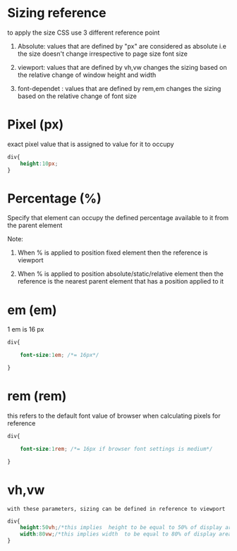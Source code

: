 # Sizing reference

to apply the size CSS use 3 different reference point


1. Absolute: values that are defined by "px" are considered as absolute i.e the size doesn't change irrespective to page size font size

2. viewport: values that are defined by vh,vw changes the sizing based on the relative change of window height and width

3. font-dependet : values that are defined by rem,em changes the sizing based on the relative change of  font size

# Pixel (px)

exact pixel value that is assigned to value for it to occupy

```css
div{
    height:10px;
}
```

# Percentage (%)

Specify that element can occupy the defined percentage available to it from the parent element

Note:

1. When % is applied to position fixed element then the reference is viewport

2. When % is applied to position absolute/static/relative element then the reference is the nearest parent element that has a position applied to it

# em (em)

1 em is 16 px 
```css
div{

    font-size:1em; /*= 16px*/

}
```

# rem (rem)

this refers to the default font value of browser when calculating pixels for reference
```css
div{

    font-size:1rem; /*= 16px if browser font settings is medium*/

}
```


# vh,vw

    with these parameters, sizing can be defined in reference to viewport 


```css
div{
    height:50vh;/*this implies  height to be equal to 50% of display area*/
    width:80vw;/*this implies width  to be equal to 80% of display area*/
}
```